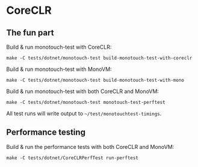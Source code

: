 # CoreCLR

## The fun part

Build & run monotouch-test with CoreCLR:

```shell
make -C tests/dotnet/monotouch-test build-monotouch-test-with-coreclr
```

Build & run monotouch-test with MonoVM:

```shell
make -C tests/dotnet/monotouch-test build-monotouch-test-with-mono
```

Build & run monotouch-test with both CoreCLR and MonoVM:

```shell
make -C tests/dotnet/monotouch-test monotouch-test-perftest
```

All test runs will write output to `~/test/monotouchtest-timings`.

## Performance testing

Build & run the performance tests with both CoreCLR and MonoVM:

```shell
make -C tests/dotnet/CoreCLRPerfTest run-perftest
```
